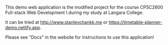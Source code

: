 This demo web application is the modified project for the course CPSC2600 Full-stack Web Development I during my study at Langara College.

It can be tried at http://www.stanleychankk.me or https://timetable-planner-demo.netlify.app.

Please see "Docs" in the website for instructions to use this application!
